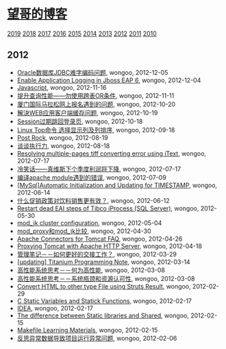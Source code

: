 # [望哥的博客](http://blog.sisopipo.com)
 [2019](/2019/)
 [2018](/2018/)
 [2017](/2017/)
 [2016](/2016/)
 [2015](/2015/)
 [2014](/2014/)
 [2013](/2013/)
 [2012](/2012/)
 [2011](/2011/)
 [2010](/2010/)


## 2012
* [Oracle数据库JDBC难字编码问题](/2012/2012-12-05-oracle-jdbc-special-char-encode), wongoo, 2012-12-05
* [Enable Application Logging in Jboss EAP 6](/2012/2012-12-04-enable-application-logging-in-jboss-eap-6), wongoo, 2012-12-04
* [Javascript](/2012/2012-11-16-javascriptget-string-byte-length), wongoo, 2012-11-16
* [提升查询性能——勿使用跨表OR条件](/2012/2012-11-11-not-use-or-for-cross-table-join), wongoo, 2012-11-11
* [厦门国际马拉松网上报名遇到的问题](/2012/2012-10-20-marathon-regist-probleam), wongoo, 2012-10-20
* [解決WEB应用客户端缓存问题](/2012/2012-10-19-web-client-cache-problem), wongoo, 2012-10-19
* [Session过期跳回登录页](/2012/2012-10-18-session-timeout-and-return-to-login-page), wongoo, 2012-10-18
* [Linux Top命令 选择显示列及列排序](/2012/2012-09-18-linux-top-and-sort), wongoo, 2012-09-18
* [Post Rock](/2012/2012-08-19-post-rock), wongoo, 2012-08-19
* [谈谈执行力](/2012/2012-08-18-about-execution), wongoo, 2012-08-18
* [Resolving multiple-pages tiff converting error using iText](/2012/2012-07-17-resolving-multiple-pages-tiff-converting-error-using-itext), wongoo, 2012-07-17
* [冷笑话——真维斯下个季度利润将下降](/2012/2012-07-17-joke-why-sale-will-decline), wongoo, 2012-07-17
* [编译apache module遇到的错误](/2012/2012-07-09-compile-err-of-apache-module), wongoo, 2012-07-09
* [[MySql]Automatic Initialization and Updating for TIMESTAMP](/2012/2012-06-14-mysqlautomatic-initialization-and-updating-for-timestamp), wongoo, 2012-06-14
* [什么促销政策对饮料销售更有效？](/2012/2012-06-12-better-policy-for-sale), wongoo, 2012-06-12
* [Restart dead EAI steps of Tibco iProcess (SQL Server)](/2012/2012-05-30-restart-dead-eai-steps-of-tibco-iprocess-sql-server), wongoo, 2012-05-30
* [mod_jk cluster configuration](/2012/2012-05-04-mod_jk-cluster-configuration), wongoo, 2012-05-04
* [mod_proxy和mod_jk比较](/2012/2012-04-30-mod_proxy-and-cmod_jk), wongoo, 2012-04-30
* [Apache Connectors for Tomcat FAQ](/2012/2012-04-26-apache-connectors-for-tomcat), wongoo, 2012-04-26
* [Proxying Tomcat with Apache HTTP Server](/2012/2012-04-18-proxying-tomcat-with-apache-http-server), wongoo, 2012-04-18
* [管理笔记－－如何更好的交接工作？](/2012/2012-03-29-how-to-hand-over-and-take-over-work), wongoo, 2012-03-29
* [[updating] Titanium Programming Note](/2012/2012-03-14-titanium-programming-noteupdating), wongoo, 2012-03-14
* [高性能系统思考－－何为高性能](/2012/2012-03-08-what-is-high-performance), wongoo, 2012-03-08
* [高性能系统思考－－系统瓶颈和资源认可性](/2012/2012-03-08-bottom-neck-and-compromise), wongoo, 2012-03-08
* [Convert HTML to other type File using Struts Result](/2012/2012-02-29-convert-html-to-other-type-file-using-struts-result), wongoo, 2012-02-29
* [C Static Variables and Statick Functions](/2012/2012-02-17-learning-c-programming-static-variables-and-statick-functions), wongoo, 2012-02-17
* [IDEA](/2012/2012-02-17-idea-reader-for-english-learner), wongoo, 2012-02-17
* [The difference between Static libraries and Shared](/2012/2012-02-15-learning-c-programming-the-difference-between-static-libraries-and-shared-libraries), wongoo, 2012-02-15
* [Makefile Learning Materials](/2012/2012-02-15-learning-c-programming-makefile-learning-materials), wongoo, 2012-02-15
* [反思异常数据导致项目运行异常问题](/2012/2012-02-06-rethink_exception_because_of_speical_data), wongoo, 2012-02-06

